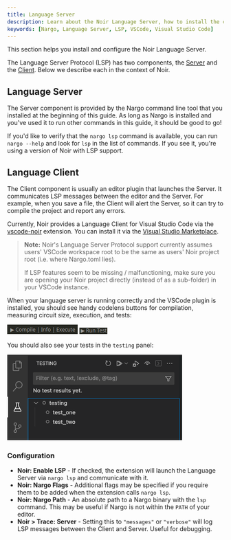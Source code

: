 ```yaml
---
title: Language Server
description: Learn about the Noir Language Server, how to install the components, and configuration that may be required.
keywords: [Nargo, Language Server, LSP, VSCode, Visual Studio Code]
---
```


This section helps you install and configure the Noir Language Server.

The Language Server Protocol (LSP) has two components, the [Server](#language-server) and the [Client](#language-client). Below we describe each in the context of Noir.

## Language Server

The Server component is provided by the Nargo command line tool that you installed at the beginning of this guide.
As long as Nargo is installed and you've used it to run other commands in this guide, it should be good to go!

If you'd like to verify that the `nargo lsp` command is available, you can run `nargo --help` and look for `lsp` in the list of commands. If you see it, you're using a version of Noir with LSP support.

## Language Client

The Client component is usually an editor plugin that launches the Server. It communicates LSP messages between the editor and the Server. For example, when you save a file, the Client will alert the Server, so it can try to compile the project and report any errors.

Currently, Noir provides a Language Client for Visual Studio Code via the [vscode-noir](https://github.com/noir-lang/vscode-noir) extension. You can install it via the [Visual Studio Marketplace](https://marketplace.visualstudio.com/items?itemName=noir-lang.vscode-noir).

> **Note:** Noir's Language Server Protocol support currently assumes users' VSCode workspace root to be the same as users' Noir project root (i.e. where Nargo.toml lies).
>
> If LSP features seem to be missing / malfunctioning, make sure you are opening your Noir project directly (instead of as a sub-folder) in your VSCode instance.

When your language server is running correctly and the VSCode plugin is installed, you should see handy codelens buttons for compilation, measuring circuit size, execution, and tests:

![Compile and Execute](./../../../static/img/codelens_compile_execute.png)
![Run test](../../../static/img/codelens_run_test.png)

You should also see your tests in the `testing` panel:

![Testing panel](./../../../static/img/codelens_testing_panel.png)

### Configuration

- **Noir: Enable LSP** - If checked, the extension will launch the Language Server via `nargo lsp` and communicate with it.
- **Noir: Nargo Flags** - Additional flags may be specified if you require them to be added when the extension calls `nargo lsp`.
- **Noir: Nargo Path** - An absolute path to a Nargo binary with the `lsp` command. This may be useful if Nargo is not within the `PATH` of your editor.
- **Noir > Trace: Server** - Setting this to `"messages"` or `"verbose"` will log LSP messages between the Client and Server. Useful for debugging.

